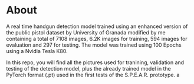 # About

A real time handgun detection model trained using an enhanced version of the public pistol dataset by University of Granada modified by me containing a total of 7108 images, 6.2K images for training, 594 images for evaluation and 297 for testing. The model was trained using 100 Epochs using a Nvidia Tesla K80.

In this repo, you will find all the pictures used for tranining, validation and testing of the detection model, plus the already trained model in the PyTorch format (.pt) used in the first tests of the S.P.E.A.R. prototype.
a
